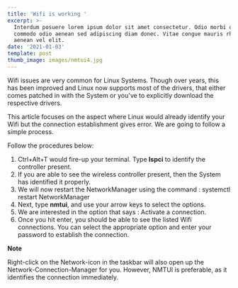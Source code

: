 ```yaml
---
title: 'Wifi is working '
excerpt: >-
  Interdum posuere lorem ipsum dolor sit amet consectetur. Odio morbi quis
  commodo odio aenean sed adipiscing diam donec. Vitae congue mauris rhoncus
  aenean vel elit.
date: '2021-01-03'
template: post
thumb_image: images/nmtui4.jpg
---
```

Wifi issues are very common for Linux Systems. Though over years, this has been improved and Linux now supports most of the drivers, that either comes patched in with the System or you've to explicitly download the respective drivers.

This article focuses on the aspect where Linux would already identify your Wifi but the connection establishment gives error. We are going to follow a simple process.

Follow the procedures below:

1. Ctrl+Alt+T would fire-up your terminal. Type **lspci** to identify the controller present.
2. If you are able to see the wireless controller present, then the System has identified it properly.
3. We will now restart the NetworkManager using the command : systemctl restart NetworkManager
4. Next, type **nmtui**, and use your arrow keys to select the options.
5. We are interested in the option that says : Activate a connection.
6. Once you hit enter, you should be able to see the listed Wifi connections. You can select the appropriate option and enter your password to establish the connection.

**Note** 

Right-click on the Network-icon in the taskbar will also open up the Network-Connection-Manager for you. However, NMTUI is preferable, as it identifies the connection immediately.
